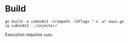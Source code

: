 # Build

```
go build -o cubes011 -trimpath -ldflags "-s -w" main.go
cp cubes011 ../injector/
```

Execution requires `sudo`.
